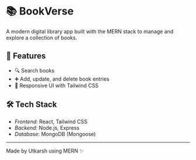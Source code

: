 # 📚 BookVerse

A modern digital library app built with the MERN stack to manage and explore a collection of books.

## 🚀 Features
- 🔍 Search books
- ➕ Add, update, and delete book entries
- 🧾 Responsive UI with Tailwind CSS

## 🛠 Tech Stack
- *Frontend*: React, Tailwind CSS
- *Backend*: Node.js, Express
- *Database*: MongoDB (Mongoose)

---
Made by Utkarsh using MERN ✨
